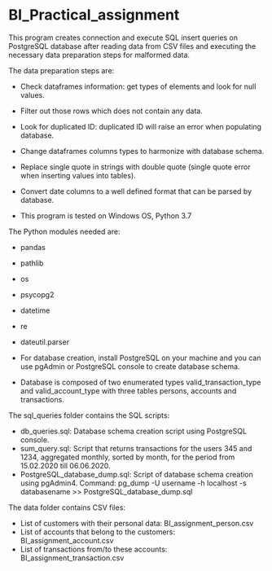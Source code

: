 # BI_Practical_assignment

This program creates connection and execute SQL insert queries on PostgreSQL database after reading data from CSV files and executing the necessary data preparation steps for malformed data.

The data preparation steps are:
- Check dataframes information: get types of elements and look for null values.
- Filter out those rows which does not contain any data.
- Look for duplicated ID: duplicated ID will raise an error when populating database.
- Change dataframes columns types to harmonize with database schema.
- Replace single quote in strings with double quote (single quote error when inserting values into tables).
- Convert date columns to a well defined format that can be parsed by database.

- This program is tested on Windows OS, Python 3.7

The Python modules needed are:
- pandas
- pathlib
- os
- psycopg2
- datetime
- re
- dateutil.parser

- For database creation, install PostgreSQL on your machine and you can use pgAdmin or PostgreSQL console to create database schema.
- Database is composed of two enumerated types valid_transaction_type and valid_account_type with three tables persons, accounts and transactions.

The sql_queries folder contains the SQL scripts:
- db_queries.sql: Database schema creation script using PostgreSQL console.
- sum_query.sql: Script that returns transactions for the users 345 and 1234, aggregated monthly, sorted by month, 
				 for the period from 15.02.2020 till 06.06.2020.
- PostgreSQL_database_dump.sql: Script of database schema creation using pgAdmin4. 
								Command: pg_dump -U username -h localhost -s databasename >> PostgreSQL_database_dump.sql
                
The data folder contains CSV files:
- List of customers with their personal data: BI_assignment_person.csv
- List of accounts that belong to the customers: BI_assignment_account.csv
- List of transactions from/to these accounts: BI_assignment_transaction.csv
